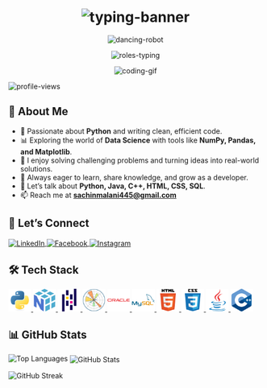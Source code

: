 <h1 align="center">
  <img src="https://readme-typing-svg.herokuapp.com?font=Righteous&size=38&center=true&vCenter=true&width=600&height=70&duration=4000&lines=Hey+there!+👋;Welcome+to+my+GitHub+Universe" alt="typing-banner" />
</h1>

<!-- fun animated robot -->
<p align="center">
  <img src="https://media.tenor.com/qzDypEjzjVwAAAAj/cute-dance.gif" width="80" alt="dancing-robot" />
</p>

<!-- role typing animation -->
<p align="center">
  <img src="https://readme-typing-svg.demolab.com?font=Fira+Code&weight=600&size=24&duration=3000&pause=900&color=00B8D9&center=true&vCenter=true&random=false&width=1000&height=60&lines=I'm+Sachin+Ramesh;Python+Developer;Data+Science+Learner;Problem+Solver+%7C+Tech+Explorer" alt="roles-typing" />
</p>

<!-- coding GIF -->
<p align="center">
  <img alt="coding-gif" width="400" src="https://csccouncil.org/assets/img/team/cmmc.gif" />
</p>

<p align="left">
  <img src="https://komarev.com/ghpvc/?username=sachinramesh024&label=Profile%20views&color=0e75b6&style=flat" alt="profile-views" />
</p>

## 🚀 About Me
- 🔭 Passionate about **Python** and writing clean, efficient code.  
- 📊 Exploring the world of **Data Science** with tools like **NumPy, Pandas, and Matplotlib**.  
- 🧠 I enjoy solving challenging problems and turning ideas into real-world solutions.  
- 📘 Always eager to learn, share knowledge, and grow as a developer.  
- 💬 Let’s talk about **Python, Java, C++, HTML, CSS, SQL**.  
- 📫 Reach me at **sachinmalani445@gmail.com**  

## 🤝 Let’s Connect
<p align="left">
  <a href="https://www.linkedin.com/in/sachin-ramesh-malani-b232662a5/" target="_blank">
    <img align="center" src="https://raw.githubusercontent.com/rahuldkjain/github-profile-readme-generator/master/src/images/icons/Social/linked-in-alt.svg" alt="LinkedIn" height="30" width="40" />
  </a>
  <a href="https://facebook.com/sachinmalani" target="_blank">
    <img align="center" src="https://raw.githubusercontent.com/rahuldkjain/github-profile-readme-generator/master/src/images/icons/Social/facebook.svg" alt="Facebook" height="30" width="40" />
  </a>
  <a href="https://instagram.com/sachinmalani" target="_blank">
    <img align="center" src="https://raw.githubusercontent.com/rahuldkjain/github-profile-readme-generator/master/src/images/icons/Social/instagram.svg" alt="Instagram" height="30" width="40" />
  </a>
</p>

## 🛠️ Tech Stack
<p align="left">
  <a href="https://www.python.org" target="_blank" rel="noreferrer">
    <img src="https://raw.githubusercontent.com/devicons/devicon/master/icons/python/python-original.svg" alt="Python" width="45" height="45"/>
  </a>
  <a href="https://numpy.org/" target="_blank" rel="noreferrer">
    <img src="https://raw.githubusercontent.com/devicons/devicon/master/icons/numpy/numpy-original.svg" alt="NumPy" width="45" height="45"/>
  </a>
  <a href="https://pandas.pydata.org/" target="_blank" rel="noreferrer">
    <img src="https://raw.githubusercontent.com/devicons/devicon/master/icons/pandas/pandas-original.svg" alt="Pandas" width="45" height="45"/>
  </a>
  <a href="https://matplotlib.org/" target="_blank" rel="noreferrer">
    <img src="https://raw.githubusercontent.com/devicons/devicon/master/icons/matplotlib/matplotlib-original.svg" alt="Matplotlib" width="45" height="45"/>
  </a>
  <a href="https://www.oracle.com/" target="_blank" rel="noreferrer">
    <img src="https://raw.githubusercontent.com/devicons/devicon/master/icons/oracle/oracle-original.svg" alt="Oracle" width="45" height="45"/>
  </a>
  <a href="https://www.mysql.com/" target="_blank" rel="noreferrer">
    <img src="https://raw.githubusercontent.com/devicons/devicon/master/icons/mysql/mysql-original-wordmark.svg" alt="MySQL" width="45" height="45"/>
  </a>
  <a href="https://www.w3.org/html/" target="_blank" rel="noreferrer">
    <img src="https://raw.githubusercontent.com/devicons/devicon/master/icons/html5/html5-original-wordmark.svg" alt="HTML5" width="45" height="45"/>
  </a>
  <a href="https://www.w3schools.com/css/" target="_blank" rel="noreferrer">
    <img src="https://raw.githubusercontent.com/devicons/devicon/master/icons/css3/css3-original-wordmark.svg" alt="CSS3" width="45" height="45"/>
  </a>
  <a href="https://www.java.com" target="_blank" rel="noreferrer">
    <img src="https://raw.githubusercontent.com/devicons/devicon/master/icons/java/java-original.svg" alt="Java" width="45" height="45"/>
  </a>
  <a href="https://isocpp.org/" target="_blank" rel="noreferrer">
    <img src="https://raw.githubusercontent.com/devicons/devicon/master/icons/cplusplus/cplusplus-original.svg" alt="C++" width="45" height="45"/>
  </a>
</p>

## 📊 GitHub Stats
<p>
  <img align="left" src="https://github-readme-stats.vercel.app/api/top-langs?username=sachinramesh024&show_icons=true&locale=en&layout=compact" alt="Top Languages" />
</p>

<p>
  &nbsp;<img align="center" src="https://github-readme-stats.vercel.app/api?username=sachinramesh024&show_icons=true&locale=en" alt="GitHub Stats" />
</p>

<p>
  <img align="center" src="https://github-readme-streak-stats.herokuapp.com/?user=sachinramesh024" alt="GitHub Streak" />
</p>
